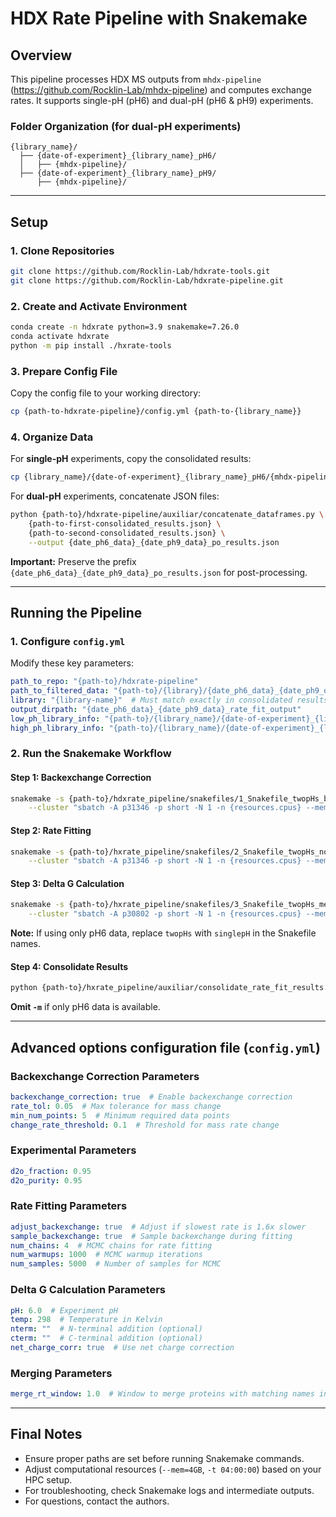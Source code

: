 # **HDX Rate Pipeline with Snakemake**

## **Overview**
This pipeline processes HDX MS outputs from `mhdx-pipeline` (https://github.com/Rocklin-Lab/mhdx-pipeline) and computes exchange rates. It supports single-pH (pH6) and dual-pH (pH6 & pH9) experiments.

### **Folder Organization** (for dual-pH experiments)
```
{library_name}/
  ├── {date-of-experiment}_{library_name}_pH6/
  │   ├── {mhdx-pipeline}/
  ├── {date-of-experiment}_{library_name}_pH9/
      ├── {mhdx-pipeline}/
```

---
## **Setup**

### **1. Clone Repositories**
```bash
git clone https://github.com/Rocklin-Lab/hdxrate-tools.git
git clone https://github.com/Rocklin-Lab/hdxrate-pipeline.git
```

### **2. Create and Activate Environment**
```bash
conda create -n hdxrate python=3.9 snakemake=7.26.0
conda activate hdxrate
python -m pip install ./hxrate-tools
```

### **3. Prepare Config File**
Copy the config file to your working directory:
```bash
cp {path-to-hdxrate-pipeline}/config.yml {path-to-{library_name}}
```

### **4. Organize Data**
For **single-pH** experiments, copy the consolidated results:
```bash
cp {library_name}/{date-of-experiment}_{library_name}_pH6/{mhdx-pipeline}/resources/10_ic_time_series/consolidated_results.json .
```
For **dual-pH** experiments, concatenate JSON files:
```bash
python {path-to}/hdxrate-pipeline/auxiliar/concatenate_dataframes.py \
    {path-to-first-consolidated_results.json} \
    {path-to-second-consolidated_results.json} \
    --output {date_ph6_data}_{date_ph9_data}_po_results.json
```
**Important:** Preserve the prefix `{date_ph6_data}_{date_ph9_data}_po_results.json` for post-processing.

---
## **Running the Pipeline**
### **1. Configure `config.yml`**
Modify these key parameters:
```yaml
path_to_repo: "{path-to}/hdxrate-pipeline"
path_to_filtered_data: "{path-to}/{library}/{date_ph6_data}_{date_ph9_data}_po_results.json"
library: "{library-name}"  # Must match exactly in consolidated results
output_dirpath: "{date_ph6_data}_{date_ph9_data}_rate_fit_output"
low_ph_library_info: "{path-to}/{library_name}/{date-of-experiment}_{library_name}_pH6/mhdx-pipeline/resources/7_idotp_filter/checked_library_info.json"
high_ph_library_info: "{path-to}/{library_name}/{date-of-experiment}_{library_name}_pH9/resources/7_idotp_filter/checked_library_info.json"
```

### **2. Run the Snakemake Workflow**
#### **Step 1: Backexchange Correction**
```bash
snakemake -s {path-to}/hdxrate_pipeline/snakefiles/1_Snakefile_twopHs_bx -j 1000 --keep-going \
    --cluster "sbatch -A p31346 -p short -N 1 -n {resources.cpus} --mem=4GB -t 04:00:00" --max-jobs-per-second 3
```
#### **Step 2: Rate Fitting**
```bash
snakemake -s {path-to}/hxrate_pipeline/snakefiles/2_Snakefile_twopHs_nomatches -j 1000 --keep-going \
    --cluster "sbatch -A p31346 -p short -N 1 -n {resources.cpus} --mem=4GB -t 04:00:00" --max-jobs-per-second 3
```
#### **Step 3: Delta G Calculation**
```bash
snakemake -s {path-to}/hxrate_pipeline/snakefiles/3_Snakefile_twopHs_merge -j 1000 --keep-going \
    --cluster "sbatch -A p30802 -p short -N 1 -n {resources.cpus} --mem=4GB -t 04:00:00" --max-jobs-per-second 3
```
**Note:** If using only pH6 data, replace `twopHs` with `singlepH` in the Snakefile names.

#### **Step 4: Consolidate Results**
```bash
python {path-to}/hxrate_pipeline/auxiliar/consolidate_rate_fit_results.py -l {library-name} -m -p {date_ph6_data}_{date_ph9_data}_ 
```
**Omit `-m`** if only pH6 data is available.

---
## **Advanced options configuration file (`config.yml`)**

### **Backexchange Correction Parameters**
```yaml
backexchange_correction: true  # Enable backexchange correction
rate_tol: 0.05  # Max tolerance for mass change
min_num_points: 5  # Minimum required data points
change_rate_threshold: 0.1  # Threshold for mass rate change
```

### **Experimental Parameters**
```yaml
d2o_fraction: 0.95
d2o_purity: 0.95
```

### **Rate Fitting Parameters**
```yaml
adjust_backexchange: true  # Adjust if slowest rate is 1.6x slower
sample_backexchange: true  # Sample backexchange during fitting
num_chains: 4  # MCMC chains for rate fitting
num_warmups: 1000  # MCMC warmup iterations
num_samples: 5000  # Number of samples for MCMC
```

### **Delta G Calculation Parameters**
```yaml
pH: 6.0  # Experiment pH
temp: 298  # Temperature in Kelvin
nterm: ""  # N-terminal addition (optional)
cterm: ""  # C-terminal addition (optional)
net_charge_corr: true  # Use net charge correction
```

### **Merging Parameters**
```yaml
merge_rt_window: 1.0  # Window to merge proteins with matching names in minutes
```

---
## **Final Notes**
- Ensure proper paths are set before running Snakemake commands.
- Adjust computational resources (`--mem=4GB`, `-t 04:00:00`) based on your HPC setup.
- For troubleshooting, check Snakemake logs and intermediate outputs.
- For questions, contact the authors.

